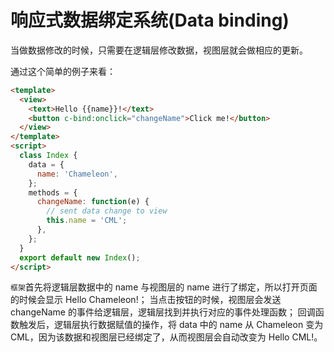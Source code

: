 # 响应式数据绑定系统(Data binding)

当做数据修改的时候，只需要在逻辑层修改数据，视图层就会做相应的更新。

通过这个简单的例子来看：

```html
<template>
  <view>
    <text>Hello {{name}}!</text>
    <button c-bind:onclick="changeName">Click me!</button>
  </view>
</template>
<script>
  class Index {
    data = {
      name: 'Chameleon',
    };
    methods = {
      changeName: function(e) {
        // sent data change to view
        this.name = 'CML';
      },
    };
  }
  export default new Index();
</script>
```

`框架`首先将逻辑层数据中的 name 与视图层的 name 进行了绑定，所以打开页面的时候会显示 Hello Chameleon!；
当点击按钮的时候，视图层会发送 changeName 的事件给逻辑层，逻辑层找到并执行对应的事件处理函数；
回调函数触发后，逻辑层执行数据赋值的操作，将 data 中的 name 从 Chameleon 变为 CML，因为该数据和视图层已经绑定了，从而视图层会自动改变为 Hello CML!。
